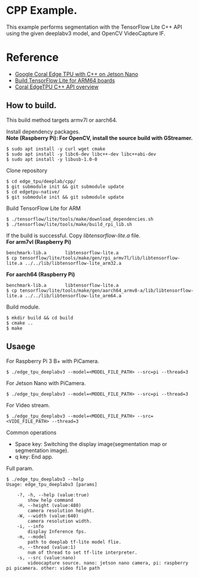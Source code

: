 # CPP Example.

This example performs segmentation with the TensorFlow Lite C++ API using the given deeplabv3 model, and OpenCV VideoCapture IF.

# Reference
- [Google Coral Edge TPU with C++ on Jetson Nano](https://qiita.com/iwatake2222/items/3a09a2d26b022a5a8a95)
- [Build TensorFlow Lite for ARM64 boards](https://www.tensorflow.org/lite/guide/build_arm64)
- [Coral EdgeTPU C++ API overview](https://coral.withgoogle.com/docs/edgetpu/api-cpp/)

## How to build.
This build method targets armv7l or aarch64.<br>

Install dependency packages.<br>
**Note (Raspberry Pi): For OpenCV, install the source build with GStreamer.**
```$ sudo apt-get install build-essential
$ sudo apt install -y curl wget cmake
$ sudo apt install -y libc6-dev libc++-dev libc++abi-dev
$ sudo apt install -y libusb-1.0-0
```

Clone repository
```$ git clone https://github.com/NobuoTsukamoto/edge_tpu.git
$ cd edge_tpu/deeplab/cpp/
$ git submodule init && git submodule update
$ cd edgetpu-native/
$ git submodule init && git submodule update
```

Build TensorFlow Lite for ARM
```$ cd tensorflow
$ ./tensorflow/lite/tools/make/download_dependencies.sh
$ ./tensorflow/lite/tools/make/build_rpi_lib.sh
```

If the build is successful. Copy *libtensorflow-lite.a* file.<br>
**For arm7vl (Raspberry Pi)**
```$ ls tensorflow/lite/tools/make/gen/rpi_armv7l/lib/
benchmark-lib.a       libtensorflow-lite.a  
$ cp tensorflow/lite/tools/make/gen/rpi_armv7l/lib/libtensorflow-lite.a ../../lib/libtensorflow-lite_arm32.a
```

**For aarch64 (Raspberry Pi)**
```$ ls tensorflow/lite/tools/make/gen/rpi_armv7l/lib/
benchmark-lib.a       libtensorflow-lite.a  
$ cp tensorflow/lite/tools/make/gen/aarch64_armv8-a/lib/libtensorflow-lite.a ../../lib/libtensorflow-lite_arm64.a
```

Build module.
```$ cd ../../
$ mkdir build && cd build
$ cmake ..  
$ make
```

## Usaege
For Raspberry Pi 3 B+ with PiCamera.
```
$ ./edge_tpu_deeplabv3 --model=<MODEL_FILE_PATH> --src=pi --thread=3
```

For Jetson Nano with PiCamera.
```
$ ./edge_tpu_deeplabv3 --model=<MODEL_FILE_PATH> --src=pi --thread=3
```

For Video stream.
```
$ ./edge_tpu_deeplabv3 --model=<MODEL_FILE_PATH> --src=<VIDE_FILE_PATH> --thread=3
```

Common operations
- Space key: Switching the display image(segmentation map or segmentation image). 
- q key: End app.

Full param.
```
$ ./edge_tpu_deeplabv3 --help
Usage: edge_tpu_deeplabv3 [params] 

	-?, -h, --help (value:true)
		show help command
	-H, --height (value:480)
		camera resolution height.
	-W, --width (value:640)
		camera resolution width.
	-i, --info
		display Inference fps.
	-m, --model
		path to deeplab tf-lite model flie.
	-n, --thread (value:1)
		num of thread to set tf-lite interpreter.
	-s, --src (value:nano)
		videocapture source. nano: jetson nano camera, pi: raspberry pi picamera. other: video file path
```


